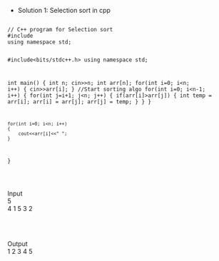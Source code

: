 * Solution 1: Selection sort in cpp

<Code language="cpp">
// C++ program for Selection sort
#include <bits/stdc++.h>
using namespace std;

#include<bits/stdc++.h>
using namespace std;

int main()
{
    int n;
    cin>>n;
    int arr[n];
    for(int i=0; i<n; i++)
    {
        cin>>arr[i];
    }
    //Start sorting algo
    for(int i=0; i<n-1; i++)
    {
        for(int j=i+1; j<n; j++)
        {
            if(arr[i]>arr[j])
            {
                int temp = arr[i];
                arr[i] = arr[j];
                arr[j] = temp;
            }
        }
    }

    for(int i=0; i<n; i++)
    {
        cout<<arr[i]<<" ";
    }
}

</Code>

<br/>

Input<br/>
5<br/>
4 1 5 3 2<br/>

<br/><br/>

Output<br/>
1 2 3 4 5



<!-- 
<Code language="cpp">

</Code> -->



